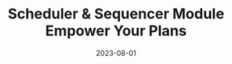 ---
title: Scheduler & Sequencer Module Empower Your Plans
description: Create, schedule, and execute personalized plans seamlessly with Wonderware's Scheduler & Sequencer Module.
date: 2023-08-01
url: https://www.gisize.com/scheduler-sequencer-module/
---